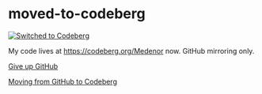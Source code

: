 # moved-to-codeberg
[![Switched to Codeberg](https://img.shields.io/badge/Switched_to-Codeberg-blue?logo=codeberg&logoColor=white)](https://codeberg.org/medenor/promptvault/)

My code lives at https://codeberg.org/Medenor now. GitHub mirroring only.

[Give up GitHub](https://giveupgithub.org)

[Moving from GitHub to Codeberg](https://www.erat.org/codeberg.html)
